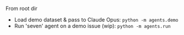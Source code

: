 From root dir

* Load demo dataset & pass to Claude Opus: `python -m agents.demo`
* Run 'seven' agent on a demo issue (wip): `python -m agents.run`
